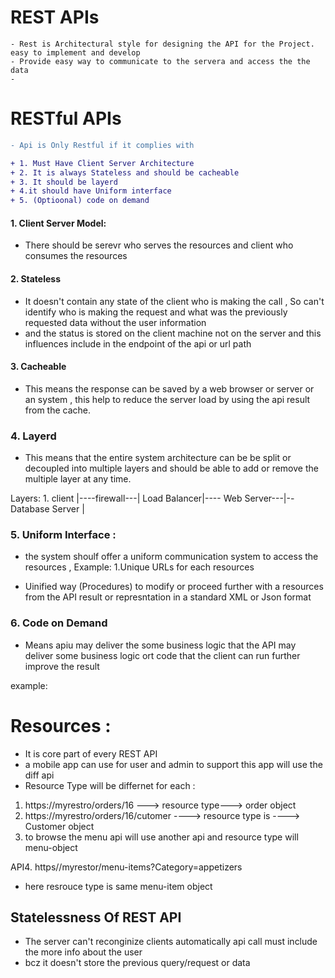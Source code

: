 
# REST APIs
~~~
- Rest is Architectural style for designing the API for the Project. easy to implement and develop
- Provide easy way to communicate to the servera and access the the data 
-
~~~

# RESTful APIs

``` diff
- Api is Only Restful if it complies with 

+ 1. Must Have Client Server Architecture
+ 2. It is always Stateless and should be cacheable
+ 3. It should be layerd 
+ 4.it should have Uniform interface 
+ 5. (Optioonal) code on demand 

```

#### 1. Client Server Model: 
- There should be serevr who serves the resources and client who consumes the resources

#### 2. Stateless
- It doesn't contain any state of the client who is making the call , So can't identify who is making the request and what was the previously requested data without the user information 
- and the status is stored on the client machine not on the server and this influences include in the endpoint of the api or url path 

#### 3. Cacheable 

- This means the response can be saved by a web browser or server or an system , this help to reduce the server load by using the api result from the cache. 

### 4. Layerd

- This means that the entire system architecture can be be split or decoupled into multiple layers and should be able to add or remove the multiple layer at any time.


Layers: 1. client |----firewall---| Load Balancer|---- Web Server---|--Database Server | 


### 5. Uniform Interface : 

- the system shoulf offer a uniform communication system to access the resources , 
Example:  1.Unique URLs for each resources 

- Uinified way (Procedures) to modify or proceed further with a resources from the API result or represntation in a standard XML or Json format


### 6. Code on Demand 

- Means apiu may deliver the some business logic that the API may deliver some business logic ort code that the client can run further improve the result 


example: 
<script
src = 'https://../'>

</script>


# Resources : 

- It is core part of every REST API
- a mobile app can use for user and admin to support this app will use the diff api 
- Resource Type will be differnet for each : 
1. https://myrestro/orders/16 ---> resource type---> order object
2. https://myrestro/orders/16/cutomer ----> resource type is ----> Customer object 
3. to browse the menu api will use another api and resource  type will menu-object 

API4. https//myrestor/menu-items?Category=appetizers 
- here resrouce type is same menu-item object 


## Statelessness Of REST API

- The server can't reconginize clients automatically api call must include the more info about the user 
- bcz it doesn't store the previous query/request  or data 
